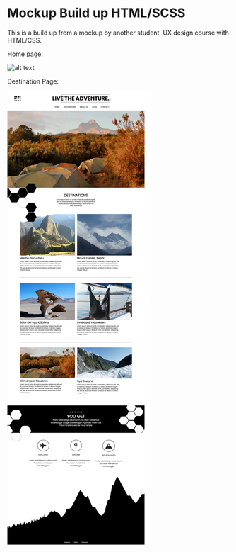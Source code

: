 # Mockup Build up HTML/SCSS

This is a build up from a mockup by another student, UX design course with HTML/CSS. 




Home page:

![alt text](screenshots/screenshot-liveAdventure.png "Home page")

Destination Page:

![alt text](screenshots/screenshot-liveAdventure-destination.png "Destination page")

